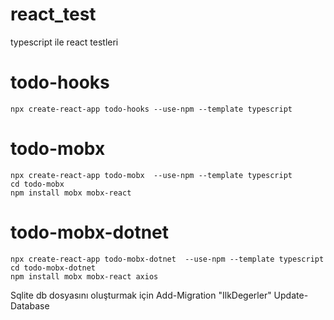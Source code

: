 # react_test
typescript ile react testleri

todo-hooks
========    
	npx create-react-app todo-hooks --use-npm --template typescript

todo-mobx
=============
    npx create-react-app todo-mobx  --use-npm --template typescript
    cd todo-mobx
    npm install mobx mobx-react


todo-mobx-dotnet
=============
    npx create-react-app todo-mobx-dotnet  --use-npm --template typescript
    cd todo-mobx-dotnet
    npm install mobx mobx-react axios

Sqlite db dosyasını oluşturmak için
    Add-Migration "IlkDegerler"
    Update-Database
 	
